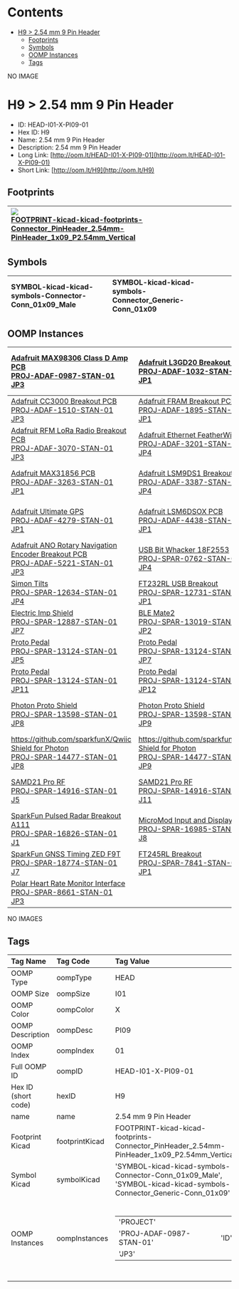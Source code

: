 



Contents
========

* [H9 > 2.54 mm 9 Pin Header](#h9--254-mm-9-pin-header)
	* [Footprints](#footprints)
	* [Symbols](#symbols)
	* [OOMP Instances](#oomp-instances)
	* [Tags](#tags)
  
NO IMAGE  
# H9 > 2.54 mm 9 Pin Header

- ID: HEAD-I01-X-PI09-01
- Hex ID: H9
- Name: 2.54 mm 9 Pin Header
- Description: 2.54 mm 9 Pin Header
- Long Link: [http://oom.lt/HEAD-I01-X-PI09-01](http://oom.lt/HEAD-I01-X-PI09-01)
- Short Link: [http://oom.lt/H9](http://oom.lt/H9)

## Footprints
  

|[![](https://raw.githubusercontent.com/oomlout/oomlout_OOMP_eda_V2/FOOTPRINT/kicad/kicad-footprints/Connector_PinHeader_2.54mm/PinHeader_1x09_P2.54mm_Vertical/main/image_140.png)<br>FOOTPRINT-kicad-kicad-footprints-Connector_PinHeader_2.54mm-PinHeader_1x09_P2.54mm_Vertical](https://github.com/oomlout/oomlout_OOMP_eda_V2/FOOTPRINT/kicad/kicad-footprints/Connector_PinHeader_2.54mm/PinHeader_1x09_P2.54mm_Vertical/tree/main/)||||
| :--- | :--- | :--- | :--- |

## Symbols
  

|![]()<br>SYMBOL-kicad-kicad-symbols-Connector-Conn_01x09_Male|![]()<br>SYMBOL-kicad-kicad-symbols-Connector_Generic-Conn_01x09|||
| :--- | :--- | :--- | :--- |

## OOMP Instances
  

|[Adafruit MAX98306 Class D Amp PCB<br>PROJ-ADAF-0987-STAN-01<br>JP3](https://github.com/oomlout/oomlout_OOMP_projects_V2/PROJ/ADAF/0987/STAN/01/tree/main/)|[Adafruit L3GD20 Breakout PCB<br>PROJ-ADAF-1032-STAN-01<br>JP1](https://github.com/oomlout/oomlout_OOMP_projects_V2/PROJ/ADAF/1032/STAN/01/tree/main/)|[ADXL345 - Triple-Axis Accelerometer (+-2g/4g/8g/16g) Rev A<br>PROJ-ADAF-1231-STAN-0A<br>JP1](https://github.com/oomlout/oomlout_OOMP_projects_V2/PROJ/ADAF/1231/STAN/0A/tree/main/)|[Adafruit Sharp Memory Display PCBs<br>PROJ-ADAF-1393-STAN-01<br>JP1](https://github.com/oomlout/oomlout_OOMP_projects_V2/PROJ/ADAF/1393/STAN/01/tree/main/)|
| :--- | :--- | :--- | :--- |
|[Adafruit CC3000 Breakout PCB<br>PROJ-ADAF-1510-STAN-01<br>JP3](https://github.com/oomlout/oomlout_OOMP_projects_V2/PROJ/ADAF/1510/STAN/01/tree/main/)|[Adafruit FRAM Breakout PCB<br>PROJ-ADAF-1895-STAN-01<br>JP1](https://github.com/oomlout/oomlout_OOMP_projects_V2/PROJ/ADAF/1895/STAN/01/tree/main/)|[Adafruit LSM9DS0 PCB<br>PROJ-ADAF-2021-STAN-01<br>JP4](https://github.com/oomlout/oomlout_OOMP_projects_V2/PROJ/ADAF/2021/STAN/01/tree/main/)|[Adafruit Bluefruit LE SPI Friend PCB<br>PROJ-ADAF-2633-STAN-01<br>JP2](https://github.com/oomlout/oomlout_OOMP_projects_V2/PROJ/ADAF/2633/STAN/01/tree/main/)|
|[Adafruit RFM LoRa Radio Breakout PCB<br>PROJ-ADAF-3070-STAN-01<br>JP3](https://github.com/oomlout/oomlout_OOMP_projects_V2/PROJ/ADAF/3070/STAN/01/tree/main/)|[Adafruit Ethernet FeatherWing PCB<br>PROJ-ADAF-3201-STAN-01<br>JP4](https://github.com/oomlout/oomlout_OOMP_projects_V2/PROJ/ADAF/3201/STAN/01/tree/main/)|[Adafruit Radio FeatherWing PCB<br>PROJ-ADAF-3229-STAN-01<br>JP1](https://github.com/oomlout/oomlout_OOMP_projects_V2/PROJ/ADAF/3229/STAN/01/tree/main/)|[Adafruit NeoPXL8 PCBs<br>PROJ-ADAF-3249-STAN-01<br>JP9](https://github.com/oomlout/oomlout_OOMP_projects_V2/PROJ/ADAF/3249/STAN/01/tree/main/)|
|[Adafruit MAX31856 PCB<br>PROJ-ADAF-3263-STAN-01<br>JP1](https://github.com/oomlout/oomlout_OOMP_projects_V2/PROJ/ADAF/3263/STAN/01/tree/main/)|[Adafruit LSM9DS1 Breakout PCB<br>PROJ-ADAF-3387-STAN-01<br>JP4](https://github.com/oomlout/oomlout_OOMP_projects_V2/PROJ/ADAF/3387/STAN/01/tree/main/)|[Adafruit UDA1334A I2S Stereo DAC PCB<br>PROJ-ADAF-3678-STAN-01<br>JP3](https://github.com/oomlout/oomlout_OOMP_projects_V2/PROJ/ADAF/3678/STAN/01/tree/main/)|[Adafruit ADXL343 PCB<br>PROJ-ADAF-4097-STAN-01<br>JP1](https://github.com/oomlout/oomlout_OOMP_projects_V2/PROJ/ADAF/4097/STAN/01/tree/main/)|
|[Adafruit Ultimate GPS<br>PROJ-ADAF-4279-STAN-01<br>JP1](https://github.com/oomlout/oomlout_OOMP_projects_V2/PROJ/ADAF/4279/STAN/01/tree/main/)|[Adafruit LSM6DSOX PCB<br>PROJ-ADAF-4438-STAN-01<br>JP1](https://github.com/oomlout/oomlout_OOMP_projects_V2/PROJ/ADAF/4438/STAN/01/tree/main/)|[Adafruit MicroSD SPI or SDIO card breakout PCB<br>PROJ-ADAF-4682-STAN-01<br>JP1](https://github.com/oomlout/oomlout_OOMP_projects_V2/PROJ/ADAF/4682/STAN/01/tree/main/)|[Adafruit MCP9601 PCB<br>PROJ-ADAF-5165-STAN-01<br>JP3](https://github.com/oomlout/oomlout_OOMP_projects_V2/PROJ/ADAF/5165/STAN/01/tree/main/)|
|[Adafruit ANO Rotary Navigation Encoder Breakout PCB<br>PROJ-ADAF-5221-STAN-01<br>JP3](https://github.com/oomlout/oomlout_OOMP_projects_V2/PROJ/ADAF/5221/STAN/01/tree/main/)|[USB Bit Whacker 18F2553<br>PROJ-SPAR-0762-STAN-01<br>JP4](https://github.com/oomlout/oomlout_OOMP_projects_V2/PROJ/SPAR/0762/STAN/01/tree/main/)|[CC3000 WiFi Breakout<br>PROJ-SPAR-12072-STAN-01<br>JP2](https://github.com/oomlout/oomlout_OOMP_projects_V2/PROJ/SPAR/12072/STAN/01/tree/main/)|[USB Weather Board<br>PROJ-SPAR-12081-STAN-01<br>JP7](https://github.com/oomlout/oomlout_OOMP_projects_V2/PROJ/SPAR/12081/STAN/01/tree/main/)|
|[Simon Tilts<br>PROJ-SPAR-12634-STAN-01<br>JP4](https://github.com/oomlout/oomlout_OOMP_projects_V2/PROJ/SPAR/12634/STAN/01/tree/main/)|[FT232RL USB Breakout<br>PROJ-SPAR-12731-STAN-01<br>JP1](https://github.com/oomlout/oomlout_OOMP_projects_V2/PROJ/SPAR/12731/STAN/01/tree/main/)|[FT232RL USB Breakout<br>PROJ-SPAR-12731-STAN-01<br>JP2](https://github.com/oomlout/oomlout_OOMP_projects_V2/PROJ/SPAR/12731/STAN/01/tree/main/)|[Electric Imp Breakout<br>PROJ-SPAR-12886-STAN-01<br>JP1](https://github.com/oomlout/oomlout_OOMP_projects_V2/PROJ/SPAR/12886/STAN/01/tree/main/)|
|[Electric Imp Shield<br>PROJ-SPAR-12887-STAN-01<br>JP7](https://github.com/oomlout/oomlout_OOMP_projects_V2/PROJ/SPAR/12887/STAN/01/tree/main/)|[BLE Mate2<br>PROJ-SPAR-13019-STAN-01<br>JP2](https://github.com/oomlout/oomlout_OOMP_projects_V2/PROJ/SPAR/13019/STAN/01/tree/main/)|[BLE Mate2<br>PROJ-SPAR-13019-STAN-01<br>JP3](https://github.com/oomlout/oomlout_OOMP_projects_V2/PROJ/SPAR/13019/STAN/01/tree/main/)|[Proto Pedal<br>PROJ-SPAR-13124-STAN-01<br>JP1](https://github.com/oomlout/oomlout_OOMP_projects_V2/PROJ/SPAR/13124/STAN/01/tree/main/)|
|[Proto Pedal<br>PROJ-SPAR-13124-STAN-01<br>JP5](https://github.com/oomlout/oomlout_OOMP_projects_V2/PROJ/SPAR/13124/STAN/01/tree/main/)|[Proto Pedal<br>PROJ-SPAR-13124-STAN-01<br>JP7](https://github.com/oomlout/oomlout_OOMP_projects_V2/PROJ/SPAR/13124/STAN/01/tree/main/)|[Proto Pedal<br>PROJ-SPAR-13124-STAN-01<br>JP8](https://github.com/oomlout/oomlout_OOMP_projects_V2/PROJ/SPAR/13124/STAN/01/tree/main/)|[Proto Pedal<br>PROJ-SPAR-13124-STAN-01<br>JP10](https://github.com/oomlout/oomlout_OOMP_projects_V2/PROJ/SPAR/13124/STAN/01/tree/main/)|
|[Proto Pedal<br>PROJ-SPAR-13124-STAN-01<br>JP11](https://github.com/oomlout/oomlout_OOMP_projects_V2/PROJ/SPAR/13124/STAN/01/tree/main/)|[Proto Pedal<br>PROJ-SPAR-13124-STAN-01<br>JP12](https://github.com/oomlout/oomlout_OOMP_projects_V2/PROJ/SPAR/13124/STAN/01/tree/main/)|[LSM9DS1 Breakout<br>PROJ-SPAR-13284-STAN-01<br>JP2](https://github.com/oomlout/oomlout_OOMP_projects_V2/PROJ/SPAR/13284/STAN/01/tree/main/)|[Photon Proto Shield<br>PROJ-SPAR-13598-STAN-01<br>JP7](https://github.com/oomlout/oomlout_OOMP_projects_V2/PROJ/SPAR/13598/STAN/01/tree/main/)|
|[Photon Proto Shield<br>PROJ-SPAR-13598-STAN-01<br>JP8](https://github.com/oomlout/oomlout_OOMP_projects_V2/PROJ/SPAR/13598/STAN/01/tree/main/)|[Photon Proto Shield<br>PROJ-SPAR-13598-STAN-01<br>JP9](https://github.com/oomlout/oomlout_OOMP_projects_V2/PROJ/SPAR/13598/STAN/01/tree/main/)|[Photon Proto Shield<br>PROJ-SPAR-13598-STAN-01<br>JP10](https://github.com/oomlout/oomlout_OOMP_projects_V2/PROJ/SPAR/13598/STAN/01/tree/main/)|[https://github.com/sparkfunX/Qwiic Shield for Photon<br>PROJ-SPAR-14477-STAN-01<br>JP7](https://github.com/oomlout/oomlout_OOMP_projects_V2/PROJ/SPAR/14477/STAN/01/tree/main/)|
|[https://github.com/sparkfunX/Qwiic Shield for Photon<br>PROJ-SPAR-14477-STAN-01<br>JP8](https://github.com/oomlout/oomlout_OOMP_projects_V2/PROJ/SPAR/14477/STAN/01/tree/main/)|[https://github.com/sparkfunX/Qwiic Shield for Photon<br>PROJ-SPAR-14477-STAN-01<br>JP9](https://github.com/oomlout/oomlout_OOMP_projects_V2/PROJ/SPAR/14477/STAN/01/tree/main/)|[https://github.com/sparkfunX/Qwiic Shield for Photon<br>PROJ-SPAR-14477-STAN-01<br>JP10](https://github.com/oomlout/oomlout_OOMP_projects_V2/PROJ/SPAR/14477/STAN/01/tree/main/)|[TSH82 Configurable Op Amp Board<br>PROJ-SPAR-14874-STAN-01<br>J1](https://github.com/oomlout/oomlout_OOMP_projects_V2/PROJ/SPAR/14874/STAN/01/tree/main/)|
|[SAMD21 Pro RF<br>PROJ-SPAR-14916-STAN-01<br>J5](https://github.com/oomlout/oomlout_OOMP_projects_V2/PROJ/SPAR/14916/STAN/01/tree/main/)|[SAMD21 Pro RF<br>PROJ-SPAR-14916-STAN-01<br>J11](https://github.com/oomlout/oomlout_OOMP_projects_V2/PROJ/SPAR/14916/STAN/01/tree/main/)|[SparkFun GPS Dead Reckoning ZED F9R<br>PROJ-SPAR-16344-STAN-01<br>J6](https://github.com/oomlout/oomlout_OOMP_projects_V2/PROJ/SPAR/16344/STAN/01/tree/main/)|[Qwiic GPS RTK2<br>PROJ-SPAR-16481-STAN-01<br>J7](https://github.com/oomlout/oomlout_OOMP_projects_V2/PROJ/SPAR/16481/STAN/01/tree/main/)|
|[SparkFun Pulsed Radar Breakout A111<br>PROJ-SPAR-16826-STAN-01<br>J1](https://github.com/oomlout/oomlout_OOMP_projects_V2/PROJ/SPAR/16826/STAN/01/tree/main/)|[MicroMod Input and Display Carrier<br>PROJ-SPAR-16985-STAN-01<br>J8](https://github.com/oomlout/oomlout_OOMP_projects_V2/PROJ/SPAR/16985/STAN/01/tree/main/)|[MicroMod mikroBUS Carrier Board<br>PROJ-SPAR-18710-STAN-01<br>J6](https://github.com/oomlout/oomlout_OOMP_projects_V2/PROJ/SPAR/18710/STAN/01/tree/main/)|[SparkFun GNSS Dead Reckoning ZED F9K<br>PROJ-SPAR-18719-STAN-01<br>J6](https://github.com/oomlout/oomlout_OOMP_projects_V2/PROJ/SPAR/18719/STAN/01/tree/main/)|
|[SparkFun GNSS Timing ZED F9T<br>PROJ-SPAR-18774-STAN-01<br>J7](https://github.com/oomlout/oomlout_OOMP_projects_V2/PROJ/SPAR/18774/STAN/01/tree/main/)|[FT245RL Breakout<br>PROJ-SPAR-7841-STAN-01<br>JP1](https://github.com/oomlout/oomlout_OOMP_projects_V2/PROJ/SPAR/7841/STAN/01/tree/main/)|[FT245RL Breakout<br>PROJ-SPAR-7841-STAN-01<br>JP2](https://github.com/oomlout/oomlout_OOMP_projects_V2/PROJ/SPAR/7841/STAN/01/tree/main/)|[Serial DB9 Breakout<br>PROJ-SPAR-8552-STAN-01<br>JP1](https://github.com/oomlout/oomlout_OOMP_projects_V2/PROJ/SPAR/8552/STAN/01/tree/main/)|
|[Polar Heart Rate Monitor Interface<br>PROJ-SPAR-8661-STAN-01<br>JP3](https://github.com/oomlout/oomlout_OOMP_projects_V2/PROJ/SPAR/8661/STAN/01/tree/main/)||||
  
NO IMAGES  
## Tags
  

|Tag Name|Tag Code|Tag Value|
| :--- | :--- | :--- |
|OOMP Type|oompType|HEAD|
|OOMP Size|oompSize|I01|
|OOMP Color|oompColor|X|
|OOMP Description|oompDesc|PI09|
|OOMP Index|oompIndex|01|
|Full OOMP ID|oompID|HEAD-I01-X-PI09-01|
|Hex ID (short code)|hexID|H9|
|name|name|2.54 mm 9 Pin Header|
|Footprint Kicad|footprintKicad|FOOTPRINT-kicad-kicad-footprints-Connector_PinHeader_2.54mm-PinHeader_1x09_P2.54mm_Vertical|
|Symbol Kicad|symbolKicad|'SYMBOL-kicad-kicad-symbols-Connector-Conn_01x09_Male', 'SYMBOL-kicad-kicad-symbols-Connector_Generic-Conn_01x09'|
|OOMP Instances|oompInstances|<table><tr><td>'PROJECT'</td></tr><tr><td> 'PROJ-ADAF-0987-STAN-01'</td><td> 'ID'</td></tr><tr><td> 'JP3'</td></tr></table></td><td> <table><tr><td>'PROJECT'</td></tr><tr><td> 'PROJ-ADAF-1032-STAN-01'</td><td> 'ID'</td></tr><tr><td> 'JP1'</td></tr></table></td><td> <table><tr><td>'PROJECT'</td></tr><tr><td> 'PROJ-ADAF-1231-STAN-0A'</td><td> 'ID'</td></tr><tr><td> 'JP1'</td></tr></table></td><td> <table><tr><td>'PROJECT'</td></tr><tr><td> 'PROJ-ADAF-1393-STAN-01'</td><td> 'ID'</td></tr><tr><td> 'JP1'</td></tr></table></td><td> <table><tr><td>'PROJECT'</td></tr><tr><td> 'PROJ-ADAF-1510-STAN-01'</td><td> 'ID'</td></tr><tr><td> 'JP3'</td></tr></table></td><td> <table><tr><td>'PROJECT'</td></tr><tr><td> 'PROJ-ADAF-1895-STAN-01'</td><td> 'ID'</td></tr><tr><td> 'JP1'</td></tr></table></td><td> <table><tr><td>'PROJECT'</td></tr><tr><td> 'PROJ-ADAF-2021-STAN-01'</td><td> 'ID'</td></tr><tr><td> 'JP4'</td></tr></table></td><td> <table><tr><td>'PROJECT'</td></tr><tr><td> 'PROJ-ADAF-2633-STAN-01'</td><td> 'ID'</td></tr><tr><td> 'JP2'</td></tr></table></td><td> <table><tr><td>'PROJECT'</td></tr><tr><td> 'PROJ-ADAF-3070-STAN-01'</td><td> 'ID'</td></tr><tr><td> 'JP3'</td></tr></table></td><td> <table><tr><td>'PROJECT'</td></tr><tr><td> 'PROJ-ADAF-3201-STAN-01'</td><td> 'ID'</td></tr><tr><td> 'JP4'</td></tr></table></td><td> <table><tr><td>'PROJECT'</td></tr><tr><td> 'PROJ-ADAF-3229-STAN-01'</td><td> 'ID'</td></tr><tr><td> 'JP1'</td></tr></table></td><td> <table><tr><td>'PROJECT'</td></tr><tr><td> 'PROJ-ADAF-3249-STAN-01'</td><td> 'ID'</td></tr><tr><td> 'JP9'</td></tr></table></td><td> <table><tr><td>'PROJECT'</td></tr><tr><td> 'PROJ-ADAF-3263-STAN-01'</td><td> 'ID'</td></tr><tr><td> 'JP1'</td></tr></table></td><td> <table><tr><td>'PROJECT'</td></tr><tr><td> 'PROJ-ADAF-3387-STAN-01'</td><td> 'ID'</td></tr><tr><td> 'JP4'</td></tr></table></td><td> <table><tr><td>'PROJECT'</td></tr><tr><td> 'PROJ-ADAF-3678-STAN-01'</td><td> 'ID'</td></tr><tr><td> 'JP3'</td></tr></table></td><td> <table><tr><td>'PROJECT'</td></tr><tr><td> 'PROJ-ADAF-4097-STAN-01'</td><td> 'ID'</td></tr><tr><td> 'JP1'</td></tr></table></td><td> <table><tr><td>'PROJECT'</td></tr><tr><td> 'PROJ-ADAF-4279-STAN-01'</td><td> 'ID'</td></tr><tr><td> 'JP1'</td></tr></table></td><td> <table><tr><td>'PROJECT'</td></tr><tr><td> 'PROJ-ADAF-4438-STAN-01'</td><td> 'ID'</td></tr><tr><td> 'JP1'</td></tr></table></td><td> <table><tr><td>'PROJECT'</td></tr><tr><td> 'PROJ-ADAF-4682-STAN-01'</td><td> 'ID'</td></tr><tr><td> 'JP1'</td></tr></table></td><td> <table><tr><td>'PROJECT'</td></tr><tr><td> 'PROJ-ADAF-5165-STAN-01'</td><td> 'ID'</td></tr><tr><td> 'JP3'</td></tr></table></td><td> <table><tr><td>'PROJECT'</td></tr><tr><td> 'PROJ-ADAF-5221-STAN-01'</td><td> 'ID'</td></tr><tr><td> 'JP3'</td></tr></table></td><td> <table><tr><td>'PROJECT'</td></tr><tr><td> 'PROJ-SPAR-0762-STAN-01'</td><td> 'ID'</td></tr><tr><td> 'JP4'</td></tr></table></td><td> <table><tr><td>'PROJECT'</td></tr><tr><td> 'PROJ-SPAR-12072-STAN-01'</td><td> 'ID'</td></tr><tr><td> 'JP2'</td></tr></table></td><td> <table><tr><td>'PROJECT'</td></tr><tr><td> 'PROJ-SPAR-12081-STAN-01'</td><td> 'ID'</td></tr><tr><td> 'JP7'</td></tr></table></td><td> <table><tr><td>'PROJECT'</td></tr><tr><td> 'PROJ-SPAR-12634-STAN-01'</td><td> 'ID'</td></tr><tr><td> 'JP4'</td></tr></table></td><td> <table><tr><td>'PROJECT'</td></tr><tr><td> 'PROJ-SPAR-12731-STAN-01'</td><td> 'ID'</td></tr><tr><td> 'JP1'</td></tr></table></td><td> <table><tr><td>'PROJECT'</td></tr><tr><td> 'PROJ-SPAR-12731-STAN-01'</td><td> 'ID'</td></tr><tr><td> 'JP2'</td></tr></table></td><td> <table><tr><td>'PROJECT'</td></tr><tr><td> 'PROJ-SPAR-12886-STAN-01'</td><td> 'ID'</td></tr><tr><td> 'JP1'</td></tr></table></td><td> <table><tr><td>'PROJECT'</td></tr><tr><td> 'PROJ-SPAR-12887-STAN-01'</td><td> 'ID'</td></tr><tr><td> 'JP7'</td></tr></table></td><td> <table><tr><td>'PROJECT'</td></tr><tr><td> 'PROJ-SPAR-13019-STAN-01'</td><td> 'ID'</td></tr><tr><td> 'JP2'</td></tr></table></td><td> <table><tr><td>'PROJECT'</td></tr><tr><td> 'PROJ-SPAR-13019-STAN-01'</td><td> 'ID'</td></tr><tr><td> 'JP3'</td></tr></table></td><td> <table><tr><td>'PROJECT'</td></tr><tr><td> 'PROJ-SPAR-13124-STAN-01'</td><td> 'ID'</td></tr><tr><td> 'JP1'</td></tr></table></td><td> <table><tr><td>'PROJECT'</td></tr><tr><td> 'PROJ-SPAR-13124-STAN-01'</td><td> 'ID'</td></tr><tr><td> 'JP5'</td></tr></table></td><td> <table><tr><td>'PROJECT'</td></tr><tr><td> 'PROJ-SPAR-13124-STAN-01'</td><td> 'ID'</td></tr><tr><td> 'JP7'</td></tr></table></td><td> <table><tr><td>'PROJECT'</td></tr><tr><td> 'PROJ-SPAR-13124-STAN-01'</td><td> 'ID'</td></tr><tr><td> 'JP8'</td></tr></table></td><td> <table><tr><td>'PROJECT'</td></tr><tr><td> 'PROJ-SPAR-13124-STAN-01'</td><td> 'ID'</td></tr><tr><td> 'JP10'</td></tr></table></td><td> <table><tr><td>'PROJECT'</td></tr><tr><td> 'PROJ-SPAR-13124-STAN-01'</td><td> 'ID'</td></tr><tr><td> 'JP11'</td></tr></table></td><td> <table><tr><td>'PROJECT'</td></tr><tr><td> 'PROJ-SPAR-13124-STAN-01'</td><td> 'ID'</td></tr><tr><td> 'JP12'</td></tr></table></td><td> <table><tr><td>'PROJECT'</td></tr><tr><td> 'PROJ-SPAR-13284-STAN-01'</td><td> 'ID'</td></tr><tr><td> 'JP2'</td></tr></table></td><td> <table><tr><td>'PROJECT'</td></tr><tr><td> 'PROJ-SPAR-13598-STAN-01'</td><td> 'ID'</td></tr><tr><td> 'JP7'</td></tr></table></td><td> <table><tr><td>'PROJECT'</td></tr><tr><td> 'PROJ-SPAR-13598-STAN-01'</td><td> 'ID'</td></tr><tr><td> 'JP8'</td></tr></table></td><td> <table><tr><td>'PROJECT'</td></tr><tr><td> 'PROJ-SPAR-13598-STAN-01'</td><td> 'ID'</td></tr><tr><td> 'JP9'</td></tr></table></td><td> <table><tr><td>'PROJECT'</td></tr><tr><td> 'PROJ-SPAR-13598-STAN-01'</td><td> 'ID'</td></tr><tr><td> 'JP10'</td></tr></table></td><td> <table><tr><td>'PROJECT'</td></tr><tr><td> 'PROJ-SPAR-14477-STAN-01'</td><td> 'ID'</td></tr><tr><td> 'JP7'</td></tr></table></td><td> <table><tr><td>'PROJECT'</td></tr><tr><td> 'PROJ-SPAR-14477-STAN-01'</td><td> 'ID'</td></tr><tr><td> 'JP8'</td></tr></table></td><td> <table><tr><td>'PROJECT'</td></tr><tr><td> 'PROJ-SPAR-14477-STAN-01'</td><td> 'ID'</td></tr><tr><td> 'JP9'</td></tr></table></td><td> <table><tr><td>'PROJECT'</td></tr><tr><td> 'PROJ-SPAR-14477-STAN-01'</td><td> 'ID'</td></tr><tr><td> 'JP10'</td></tr></table></td><td> <table><tr><td>'PROJECT'</td></tr><tr><td> 'PROJ-SPAR-14874-STAN-01'</td><td> 'ID'</td></tr><tr><td> 'J1'</td></tr></table></td><td> <table><tr><td>'PROJECT'</td></tr><tr><td> 'PROJ-SPAR-14916-STAN-01'</td><td> 'ID'</td></tr><tr><td> 'J5'</td></tr></table></td><td> <table><tr><td>'PROJECT'</td></tr><tr><td> 'PROJ-SPAR-14916-STAN-01'</td><td> 'ID'</td></tr><tr><td> 'J11'</td></tr></table></td><td> <table><tr><td>'PROJECT'</td></tr><tr><td> 'PROJ-SPAR-16344-STAN-01'</td><td> 'ID'</td></tr><tr><td> 'J6'</td></tr></table></td><td> <table><tr><td>'PROJECT'</td></tr><tr><td> 'PROJ-SPAR-16481-STAN-01'</td><td> 'ID'</td></tr><tr><td> 'J7'</td></tr></table></td><td> <table><tr><td>'PROJECT'</td></tr><tr><td> 'PROJ-SPAR-16826-STAN-01'</td><td> 'ID'</td></tr><tr><td> 'J1'</td></tr></table></td><td> <table><tr><td>'PROJECT'</td></tr><tr><td> 'PROJ-SPAR-16985-STAN-01'</td><td> 'ID'</td></tr><tr><td> 'J8'</td></tr></table></td><td> <table><tr><td>'PROJECT'</td></tr><tr><td> 'PROJ-SPAR-18710-STAN-01'</td><td> 'ID'</td></tr><tr><td> 'J6'</td></tr></table></td><td> <table><tr><td>'PROJECT'</td></tr><tr><td> 'PROJ-SPAR-18719-STAN-01'</td><td> 'ID'</td></tr><tr><td> 'J6'</td></tr></table></td><td> <table><tr><td>'PROJECT'</td></tr><tr><td> 'PROJ-SPAR-18774-STAN-01'</td><td> 'ID'</td></tr><tr><td> 'J7'</td></tr></table></td><td> <table><tr><td>'PROJECT'</td></tr><tr><td> 'PROJ-SPAR-7841-STAN-01'</td><td> 'ID'</td></tr><tr><td> 'JP1'</td></tr></table></td><td> <table><tr><td>'PROJECT'</td></tr><tr><td> 'PROJ-SPAR-7841-STAN-01'</td><td> 'ID'</td></tr><tr><td> 'JP2'</td></tr></table></td><td> <table><tr><td>'PROJECT'</td></tr><tr><td> 'PROJ-SPAR-8552-STAN-01'</td><td> 'ID'</td></tr><tr><td> 'JP1'</td></tr></table></td><td> <table><tr><td>'PROJECT'</td></tr><tr><td> 'PROJ-SPAR-8661-STAN-01'</td><td> 'ID'</td></tr><tr><td> 'JP3'</td></tr></table>|
||||
